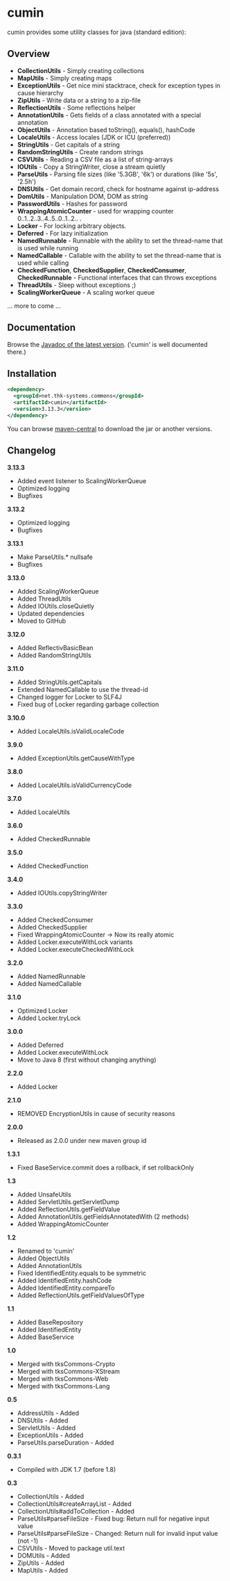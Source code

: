# cumin

cumin provides some utility classes for java (standard edition):

## Overview

*   **CollectionUtils** \- Simply creating collections
*   **MapUtils** \- Simply creating maps
*   **ExceptionUtils** \- Get nice mini stacktrace, check for exception types in cause hierarchy
*   **ZipUtils** \- Write data or a string to a zip-file
*   **ReflectionUtils** \- Some reflections helper
*   **AnnotationUtils** \- Gets fields of a class annotated with a special annotation
*   **ObjectUtils** \- Annotation based toString(), equals(), hashCode
*   **LocaleUtils** \- Access locales (JDK or ICU (preferred))
*   **StringUtils** \- Get capitals of a string
*   **RandomStringUtils** \- Create random strings
*   **CSVUtils** \- Reading a CSV file as a list of string-arrays
*   **IOUtils** \- Copy a StringWriter, close a stream quietly
*   **ParseUtils** \- Parsing file sizes (like '5.3GB', '6k') or durations (like '5s', '2.5h')
*   **DNSUtils** \- Get domain record, check for hostname against ip-address
*   **DomUtils** \- Manipulation DOM, DOM as string
*   **PasswordUtils** \- Hashes for password
*   **WrappingAtomicCounter** \- used for wrapping counter 0..1..2..3..4..5..0..1..2.. .
*   **Locker** \- For locking arbitrary objects.
*   **Deferred** \- For lazy initialization
*   **NamedRunnable** \- Runnable with the ability to set the thread-name that is used while running
*   **NamedCallable** \- Callable with the ability to set the thread-name that is used while calling
*   **CheckedFunction**, **CheckedSupplier**, **CheckedConsumer**, **CheckedRunnable** - Functional interfaces that can throws exceptions
*   **ThreadUtils** \- Sleep without exceptions ;)
*   **ScalingWorkerQueue** \- A scaling worker queue

... more to come ... 


## Documentation
Browse the [Javadoc of the latest version](http://www.thk-systems.de/content/oss/javadoc/cumin/current/index.html). ('cumin' is well documented there.)


## Installation

```xml
<dependency>
  <groupId>net.thk-systems.commons</groupId>
  <artifactId>cumin</artifactId>
  <version>3.13.3</version>
</dependency>
```
You can browse [maven-central](http://search.maven.org/#artifactdetails|net.thk-systems.commons|cumin|3.13.3|jar) to download the jar or another versions.


## Changelog

**3.13.3**
* Added event listener to ScalingWorkerQueue
* Optimized logging
* Bugfixes

**3.13.2**
* Optimized logging
* Bugfixes

**3.13.1**
* Make ParseUtils.* nullsafe
* Bugfixes
 
**3.13.0**
* Added ScalingWorkerQueue
* Added ThreadUtils
* Added IOUtils.closeQuietly
* Updated dependencies
* Moved to GitHub

**3.12.0**

*   Added ReflectivBasicBean
*   Added RandomStringUtils

**3.11.0**

*   Added StringUtils.getCapitals
*   Extended NamedCallable to use the thread-id
*   Changed logger for Locker to SLF4J
*   Fixed bug of Locker regarding garbage collection

**3.10.0**

*   Added LocaleUtils.isValidLocaleCode

**3.9.0**

*   Added ExceptionUtils.getCauseWithType

**3.8.0**

*   Added LocaleUtils.isValidCurrencyCode

**3.7.0**

*   Added LocaleUtils

**3.6.0**

*   Added CheckedRunnable

**3.5.0**

*   Added CheckedFunction

**3.4.0**

*   Added IOUtils.copyStringWriter

**3.3.0**

*   Added CheckedConsumer
*   Added CheckedSupplier
*   Fixed WrappingAtomicCounter -> Now its really atomic
*   Added Locker.executeWithLock variants
*   Added Locker.executeCheckedWithLock

**3.2.0**

*   Added NamedRunnable
*   Added NamedCallable

**3.1.0**

*   Optimized Locker
*   Added Locker.tryLock

**3.0.0**

*   Added Deferred
*   Added Locker.executeWithLock
*   Move to Java 8 (first without changing anything)

**2.2.0**

*   Added Locker

**2.1.0**

*   REMOVED EncryptionUtils in cause of security reasons

**2.0.0**

*   Released as 2.0.0 under new maven group id

**1.3.1**

*   Fixed BaseService.commit does a rollback, if set rollbackOnly

**1.3**

*   Added UnsafeUtils
*   Added ServletUtils.getServletDump
*   Added ReflectionUtils.getFieldValue
*   Added AnnotationUtils.getFieldsAnnotatedWith (2 methods)
*   Added WrappingAtomicCounter

**1.2**

*   Renamed to 'cumin'
*   Added ObjectUtils
*   Added AnnotationUtils
*   Fixed IdentifiedEntity.equals to be symmetric
*   Added IdentifiedEntity.hashCode
*   Added IdentifiedEntity.compareTo
*   Added ReflectionUtils.getFieldValuesOfType

**1.1**

*   Added BaseRepository
*   Added IdentifiedEntity
*   Added BaseService

**1.0**

*   Merged with tksCommons-Crypto
*   Merged with tksCommons-XStream
*   Merged with tksCommons-Web
*   Merged with tksCommons-Lang

**0.5**

*   AddressUtils - Added
*   DNSUtils - Added
*   ServletUtils - Added
*   ExceptionUtils - Added
*   ParseUtils.parseDuration - Added

**0.3.1**

*   Compiled with JDK 1.7 (before 1.8)

**0.3**

*   CollectionUtils - Added
*   CollectionUtils#createArrayList - Added
*   CollectionUtils#addToCollection - Added
*   ParseUtils#parseFileSize - Fixed bug: Return null for negative input value
*   ParseUtils#parseFileSize - Changed: Return null for invalid input value (not -1)
*   CSVUtils - Moved to package util.text
*   DOMUtils - Added
*   ZipUtils - Added
*   MapUtils - Added